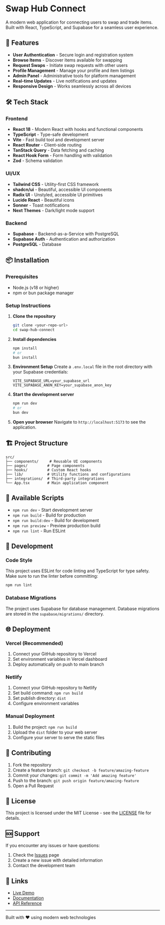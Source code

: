 # Swap Hub Connect

A modern web application for connecting users to swap and trade items. Built with React, TypeScript, and Supabase for a seamless user experience.

## 🚀 Features

- **User Authentication** - Secure login and registration system
- **Browse Items** - Discover items available for swapping
- **Request Swaps** - Initiate swap requests with other users
- **Profile Management** - Manage your profile and item listings
- **Admin Panel** - Administrative tools for platform management
- **Real-time Updates** - Live notifications and updates
- **Responsive Design** - Works seamlessly across all devices

## 🛠️ Tech Stack

### Frontend
- **React 18** - Modern React with hooks and functional components
- **TypeScript** - Type-safe development
- **Vite** - Fast build tool and development server
- **React Router** - Client-side routing
- **TanStack Query** - Data fetching and caching
- **React Hook Form** - Form handling with validation
- **Zod** - Schema validation

### UI/UX
- **Tailwind CSS** - Utility-first CSS framework
- **shadcn/ui** - Beautiful, accessible UI components
- **Radix UI** - Unstyled, accessible UI primitives
- **Lucide React** - Beautiful icons
- **Sonner** - Toast notifications
- **Next Themes** - Dark/light mode support

### Backend
- **Supabase** - Backend-as-a-Service with PostgreSQL
- **Supabase Auth** - Authentication and authorization
- **PostgreSQL** - Database

## 📦 Installation

### Prerequisites
- Node.js (v18 or higher)
- npm or bun package manager

### Setup Instructions

1. **Clone the repository**
   ```bash
   git clone <your-repo-url>
   cd swap-hub-connect
   ```

2. **Install dependencies**
   ```bash
   npm install
   # or
   bun install
   ```

3. **Environment Setup**
   Create a `.env.local` file in the root directory with your Supabase credentials:
   ```env
   VITE_SUPABASE_URL=your_supabase_url
   VITE_SUPABASE_ANON_KEY=your_supabase_anon_key
   ```

4. **Start the development server**
   ```bash
   npm run dev
   # or
   bun dev
   ```

5. **Open your browser**
   Navigate to `http://localhost:5173` to see the application.

## 🏗️ Project Structure

```
src/
├── components/     # Reusable UI components
├── pages/         # Page components
├── hooks/         # Custom React hooks
├── lib/           # Utility functions and configurations
├── integrations/  # Third-party integrations
└── App.tsx        # Main application component
```

## 🚀 Available Scripts

- `npm run dev` - Start development server
- `npm run build` - Build for production
- `npm run build:dev` - Build for development
- `npm run preview` - Preview production build
- `npm run lint` - Run ESLint

## 🔧 Development

### Code Style
This project uses ESLint for code linting and TypeScript for type safety. Make sure to run the linter before committing:

```bash
npm run lint
```

### Database Migrations
The project uses Supabase for database management. Database migrations are stored in the `supabase/migrations/` directory.

## 🌐 Deployment

### Vercel (Recommended)
1. Connect your GitHub repository to Vercel
2. Set environment variables in Vercel dashboard
3. Deploy automatically on push to main branch

### Netlify
1. Connect your GitHub repository to Netlify
2. Set build command: `npm run build`
3. Set publish directory: `dist`
4. Configure environment variables

### Manual Deployment
1. Build the project: `npm run build`
2. Upload the `dist` folder to your web server
3. Configure your server to serve the static files

## 🤝 Contributing

1. Fork the repository
2. Create a feature branch: `git checkout -b feature/amazing-feature`
3. Commit your changes: `git commit -m 'Add amazing feature'`
4. Push to the branch: `git push origin feature/amazing-feature`
5. Open a Pull Request

## 📝 License

This project is licensed under the MIT License - see the [LICENSE](LICENSE) file for details.

## 🆘 Support

If you encounter any issues or have questions:

1. Check the [Issues](https://github.com/your-repo/issues) page
2. Create a new issue with detailed information
3. Contact the development team

## 🔗 Links

- [Live Demo](https://your-demo-url.com)
- [Documentation](https://your-docs-url.com)
- [API Reference](https://your-api-docs-url.com)

---

Built with ❤️ using modern web technologies
